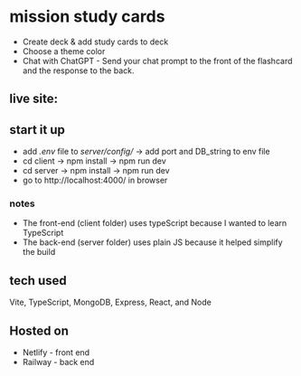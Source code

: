 # mission study cards
* Create deck & add study cards to deck
* Choose a theme color
* Chat with ChatGPT - Send your chat prompt to the front of the flashcard and the response to the back.
## live site: <a href="https://missionchatgpt.com/" target="_blank"></a> 
## start it up
* add *.env* file to *server/config/* -> add port and DB_string to env file
* cd client -> npm install -> npm run dev
* cd server -> npm install -> npm run dev
* go to http://localhost:4000/ in browser

### notes
* The front-end (client folder) uses typeScript because I wanted to learn TypeScript
* The back-end (server folder) uses plain JS because it helped simplify the build


## tech used
Vite, TypeScript, MongoDB, Express, React, and Node

## Hosted on
* Netlify - front end
* Railway - back end
